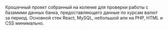 Крошечный проект собранный на коленке для проверки работы с базамими данных банка, предоставляющего данные по курсам валют за период.
Основной стек React, MySQL, небольшой апи на PHP, HTML и CSS минимально.
